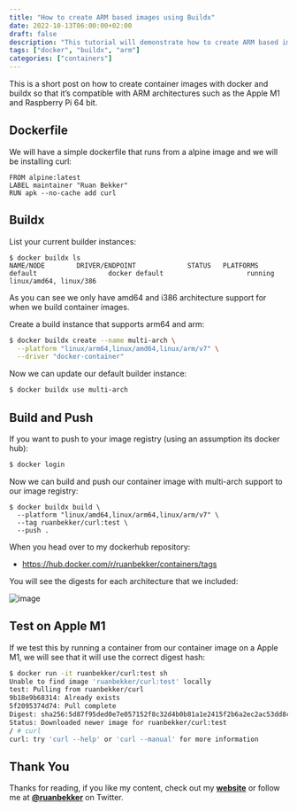 ```yaml
---
title: "How to create ARM based images using Buildx"
date: 2022-10-13T06:00:00+02:00
draft: false
description: "This tutorial will demonstrate how to create ARM based images using Buildx using Docker"
tags: ["docker", "buildx", "arm"]
categories: ["containers"]
---
```


This is a short post on how to create container images with docker and buildx so that it’s compatible with ARM architectures such as the Apple M1 and Raspberry Pi 64 bit.

## Dockerfile

We will have a simple dockerfile that runs from a alpine image and we will be installing curl:

```
FROM alpine:latest
LABEL maintainer "Ruan Bekker"
RUN apk --no-cache add curl
```

## Buildx

List your current builder instances:

```
$ docker buildx ls
NAME/NODE        DRIVER/ENDPOINT             STATUS   PLATFORMS
default                  docker default                     running    linux/amd64, linux/386
```

As you can see we only have amd64 and i386 architecture support for when we build container images.

Create a build instance that supports arm64 and arm:

```bash
$ docker buildx create --name multi-arch \
  --platform "linux/arm64,linux/amd64,linux/arm/v7" \
  --driver "docker-container"
```

Now we can update our default builder instance:

```bash
$ docker buildx use multi-arch
```

## Build and Push

If you want to push to your image registry (using an assumption its docker hub):

```bash
$ docker login
```

Now we can build and push our container image with multi-arch support to our image registry:

```
$ docker buildx build \
  --platform "linux/amd64,linux/arm64,linux/arm/v7" \
  --tag ruanbekker/curl:test \
  --push .
```

When you head over to my dockerhub repository:

- https://hub.docker.com/r/ruanbekker/containers/tags

You will see the digests for each architecture that we included:

![image](https://user-images.githubusercontent.com/567298/195526699-158dc17c-6d2a-46ce-8444-54419400fcf7.png)

## Test on Apple M1

If we test this by running a container from our container image on a Apple M1, we will see that it will use the correct digest hash:

```bash
$ docker run -it ruanbekker/curl:test sh
Unable to find image 'ruanbekker/curl:test' locally
test: Pulling from ruanbekker/curl
9b18e9b68314: Already exists
5f2095374d74: Pull complete
Digest: sha256:5d87f95ded0e7e057152f8c32d4b0b81a1e2415f2b6a2ec2ac53dd8cbbc4ab39
Status: Downloaded newer image for ruanbekker/curl:test
/ # curl
curl: try 'curl --help' or 'curl --manual' for more information
```

## Thank You

Thanks for reading, if you like my content, check out my **[website](https://ruan.dev)** or follow me at **[@ruanbekker](https://twitter.com/ruanbekker)** on Twitter.

